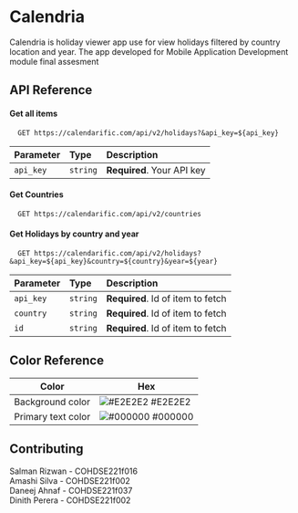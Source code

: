 
# Calendria

Calendria is holiday viewer app use for view holidays filtered by country location and year. The app developed for Mobile Application Development module final assesment
  


## API Reference

#### Get all items

```http
  GET https://calendarific.com/api/v2/holidays?&api_key=${api_key}
```

| Parameter | Type     | Description                |
| :-------- | :------- | :------------------------- |
| `api_key` | `string` | **Required**. Your API key |

#### Get Countries

```http
  GET https://calendarific.com/api/v2/countries
```





#### Get Holidays by country and year

```http
  GET https://calendarific.com/api/v2/holidays?&api_key=${api_key}&country=${country}&year=${year}
```

| Parameter | Type     | Description                       |
| :-------- | :------- | :-------------------------------- |
| `api_key`      | `string` | **Required**. Id of item to fetch |
| `country`      | `string` | **Required**. Id of item to fetch |
| `id`      | `string` | **Required**. Id of item to fetch |

## Color Reference

| Color             | Hex                                                                |
| ----------------- | ------------------------------------------------------------------ |
| Background color | ![#E2E2E2](https://via.placeholder.com/10/E2E2E2?text=+) #E2E2E2 |
| Primary text color | ![#000000](https://via.placeholder.com/10/000000?text=+) #000000 |


## Contributing

Salman Rizwan  -  COHDSE221f016
\
Amashi Silva   -  COHDSE221f002
\
Daneej Ahnaf   -  COHDSE221f037
\
Dinith Perera  -  COHDSE221f002

